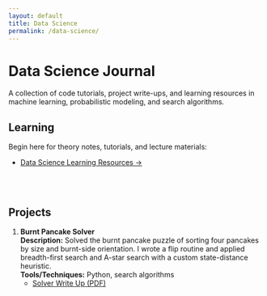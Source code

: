 ```yaml
---
layout: default
title: Data Science
permalink: /data-science/
---
```


# Data Science Journal

A collection of code tutorials, project write-ups, and learning resources in machine learning, probabilistic modeling, and search algorithms.

## Learning

Begin here for theory notes, tutorials, and lecture materials:  
* [Data Science Learning Resources →](/data-science/learning/)

<br><br>

## Projects



1. **Burnt Pancake Solver**  
   **Description:** Solved the burnt pancake puzzle of sorting four pancakes by size and burnt-side orientation. I wrote a flip routine and applied breadth-first search and A-star search with a custom state-distance heuristic.  
   **Tools/Techniques:** Python, search algorithms  
   * [Solver Write Up (PDF)](/assets/docs/Burnt%20Pancake%20Solver.pdf)
